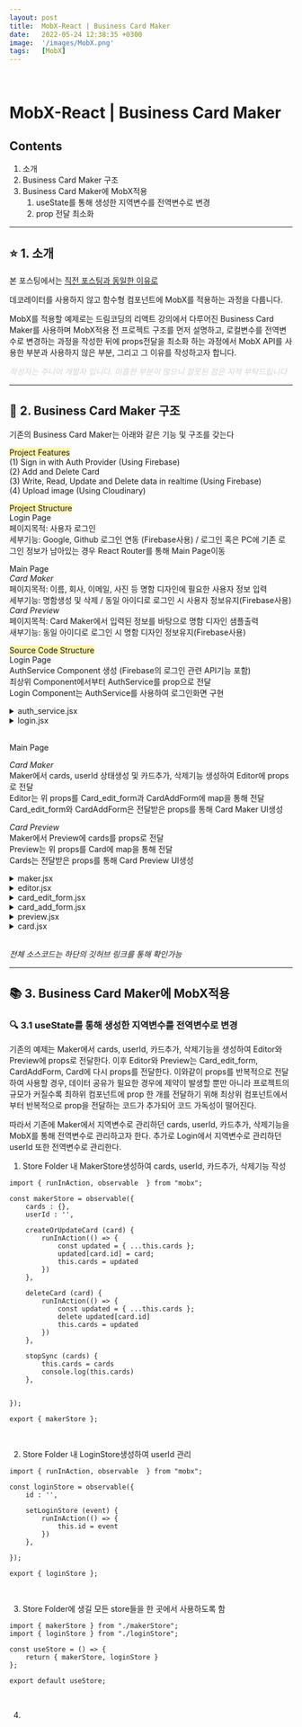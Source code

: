 ```yaml
---
layout: post
title:  MobX-React | Business Card Maker
date:   2022-05-24 12:38:35 +0300
image:  '/images/MobX.png'
tags:   [MobX]
---
```

<br/>

# MobX-React | Business Card Maker<br/>
## Contents <br/>
1. 소개<br/>
2. Business Card Maker 구조<br/>
3. Business Card Maker에 MobX적용<br/>
    1. useState를 통해 생성한 지역변수를 전역변수로 변경<br/>
    2. prop 전달 최소화<br/>

___

## :star: 1. 소개<br/>
본 포스팅에서는 [직전 포스팅과 동일한 이유로](https://hongdaye71.github.io/blog/mobx-youtubeclone)   

데코레이터를 사용하지 않고 함수형 컴포넌트에 MobX를 적용하는 과정을 다룹니다. <br/>

MobX를 적용할 예제로는 드림코딩의 리액트 강의에서 다루어진 Business Card Maker를 사용하며 MobX적용 전 프로젝트 구조를 먼저 설명하고, 로컬변수를 전역변수로 변경하는 과정을 작성한 뒤에 props전달을 최소화 하는 과정에서 MobX API를 사용한 부분과 사용하지 않은 부분, 그리고 그 이유를 작성하고자 합니다.

<span style="color:#D3D3D3">*작성자는 주니어 개발자 입니다. 미흡한 부분이 많으니 잘못된 점은 지적 부탁드립니다*</span>

___

## :card_index: 2. Business Card Maker 구조<br/>
기존의 Business Card Maker는 아래와 같은 기능 및 구조를 갖는다<br/>

<span style='background-color:#fff5b1'>Project Features</span> <br/>
(1) Sign in with Auth Provider (Using Firebase)<br/>
(2) Add and Delete Card<br/>
(3) Write, Read, Update and Delete data in realtime (Using Firebase)<br/>
(4) Upload image (Using Cloudinary)<br/>

<span style='background-color:#fff5b1'>Project Structure</span> <br/>
<span style='background-color:#f6f8fa'>Login Page</span><br/>
  페이지목적: 사용자 로그인<br/>
  세부기능: Google, Github 로그인 연동 (Firebase사용) / 로그인 혹은 PC에 기존 로그인 정보가 남아있는 경우 React Router를 통해 Main Page이동<br/>

<span style='background-color:#f6f8fa'>Main Page</span><br/>
  *Card Maker*<br/>
  페이지목적: 이름, 회사, 이메일, 사진 등 명함 디자인에 필요한 사용자 정보 입력<br/>
  세부기능: 명함생성 및 삭제 / 동일 아이디로 로그인 시 사용자 정보유지(Firebase사용)<br/>
  *Card Preview*<br/>
  페이지목적: Card Maker에서 입력된 정보를 바탕으로 명함 디자인 샘플출력<br/>
  새부기능: 동일 아이디로 로그인 시 명함 디자인 정보유지(Firebase사용)<br/>

<span style='background-color:#fff5b1'>Source Code Structure</span> <br/>
<span style='background-color:#f6f8fa'>Login Page</span><br/>
AuthService Component 생성 (Firebase의 로그인 관련 API기능 포함)<br/>
최상위 Component에서부터 AuthService를 prop으로 전달<br/>
Login Component는 AuthService를 사용하여 로그인화면 구현<br/>

<details>
<summary>auth_service.jsx</summary>
<div markdown="1">

```
import firebase from 'firebase';
import firebaseApp from './firebase'

class AuthService {
    login(providerName) {
        const authProvider = new firebase.auth[`${providerName}AuthProvider`]();
        return firebaseApp.auth().signInWithPopup(authProvider);
    }

    logout() {
        firebase.auth().signOut();
    }

    onAuthChange(onUserChanged) {
        firebase.auth().onAuthStateChanged(user => {
            onUserChanged(user);
        })
    }
}

export default AuthService
```
</div>
</details>

<details>
<summary>login.jsx</summary>
<div markdown="1">

```
import React, { useEffect } from 'react';
import Footer from '../footer/footer';
import Header from '../header/header';
import styles from './login.module.css';
import { useNavigate } from 'react-router-dom';

const Login = ({ authService }) => {
  const navigate = useNavigate();
  const goToMaker = (userId) => {
    navigate(
      '/maker', 
      { state: {id: userId} });
  }

  //사용자 정보변경이 발생하거나, 기존 로그인 정보가 남아있는 경우 MainPage이동 (사용자 아이디 전달)
  useEffect(() => {
    authService.onAuthChange(
      user => {user && goToMaker(user.id) 
    })
  })

  //로그인 시 MainPage이동 (사용자 아이디 전달)
  const onLogin = event => {
    authService 
      .login(event.currentTarget.textContent) 
      .then(data => goToMaker(data.user.uid));
  };

  return (
    <section className={styles.login}>
      <Header />
      <section>
        <h1>Login</h1>
        <ul className={styles.list}>
          <li className={styles.item}>
            <button className={styles.button} onClick={onLogin}>Google</button>
          </li>
          <li className={styles.item}>
            <button className={styles.button} onClick={onLogin}>
              Github
            </button>
          </li>
        </ul>
      </section>
      <Footer />
    </section>
  );
};

export default Login;
```
</div>
</details>

<br/>

<span style='background-color:#f6f8fa'>Main Page<span>

*Card Maker*<br/>
Maker에서 cards, userId 상태생성 및 카드추가, 삭제기능 생성하여 Editor에 props로 전달<br/>
Editor는 위 props를 Card_edit_form과 CardAddForm에 map을 통해 전달<br/>
Card_edit_form와 CardAddForm은 전달받은 props를 통해 Card Maker UI생성<br/>

*Card Preview*<br/>
Maker에서 Preview에 cards를 props로 전달<br/>
Preview는 위 props를 Card에 map을 통해 전달<br/>
Cards는 전달받은 props를 통해 Card Preview UI생성<br/>

<details>
<summary>maker.jsx</summary>
<div markdown="1">

```
import { useState } from 'react';
import Header from '../header/header'
import Footer from '../footer/footer'
import React, { useEffect } from 'react';
import styles from './maker.module.css';
import { useNavigate, useLocation } from 'react-router-dom';
import Editor from '../editor/editor';
import Preview from '../preview/preview';

const Maker = ({ FileInput, authService, cardRepository }) => {
    const location = useLocation();
    const [cards, setCards] = useState({});
    const [userId, setUserId] = useState(location.state.id);

    const navigate = useNavigate();

    const onLogout = () => {
        authService.logout();
    };

    //사용자 아이디 변경시 마다 DB정보 업데이트
    useEffect(() => {
        if(!userId) {
            return;
        }
        const stopSync = cardRepository.syncCards(userId, cards => {
            setCards(cards);
        })
        return () => stopSync();
    }, [userId]);

    //로그인 구현
    useEffect(() => {
        authService.onAuthChange(user => {
            if(user) {

            } else {
                navigate('/');
            }
        });
    });

    //카드생성
    const createOrUpdateCard = card => {
        setCards(cards => {
            const updated = { ...cards };
            updated[card.id] = card; 
            return updated; 
            });
        cardRepository.saveCard(userId, card); 
    }

    //카드삭제
    const deleteCard = card => {
        setCards(cards => {
            const updated = { ...cards };
            delete updated[card.id] 
            return updated; 
            });
        cardRepository.removeCard(userId, card);
    }

    return(
        <section className={styles.maker}>
            <Header onLogout={onLogout}/>
            <div className={styles.container}>
                <Editor 
                    FileInput={FileInput}
                    cards={cards} 
                    addCard={createOrUpdateCard} 
                    updateCard={createOrUpdateCard} 
                    deleteCard={deleteCard}/>
                <Preview cards={cards}/>
            </div>
            <Footer />
        </section>
    )
}

export default Maker;
```
</div>
</details>

<details>
<summary>editor.jsx</summary>
<div markdown="1">

```
import React from 'react';
import CardAddForm from '../card_add_form/card_add_form';
import Card_edit_form from '../card_edit_form/card_edit_form';
import styles from './editor.module.css'

const Editor = ({ FileInput, cards, addCard, updateCard, deleteCard }) => 
    <section className={styles.editor}>
        <h1 className={styles.title}>Card Maker</h1>
        {Object.keys(cards).map(key => (
            <Card_edit_form 
            key={key} 
            FileInput={FileInput}
            card={cards[key]} 
            updateCard={updateCard} 
            deleteCard={deleteCard}/>
        ))}
        <CardAddForm FileInput={FileInput} onAdd={addCard}/>
    </section>

export default Editor;
```
</div>
</details>

<details>
<summary>card_edit_form.jsx</summary>
<div markdown="1">

```
import React, { useRef } from 'react';
import Button from '../button/button';
import styles from './card_edit_form.module.css'

const Card_edit_form = ({ FileInput, card, updateCard, deleteCard }) => {
    const nameRef = useRef();
    const companyRef = useRef();
    const themeRef = useRef();
    const titleRef = useRef();
    const emailRef = useRef();
    const messageRef = useRef();

    const {
        name,
        company,
        theme,
        title,
        email,
        message,
        fileName,
    } = card;
    
    const onFileChange = file => {
        updateCard({
            ...card,
            fileName: file.name,
            fileURL: file.url,
        })
    }
    
    const onChange = (event) => {
        if (event.currentTarget == null) {
            return;
        }
        event.preventDefault();
        updateCard({ 
            ...card, /
            [event.currentTarget.name]: event.currentTarget.value,})}

    const onSubmit = (event) => {deleteCard(card);}

    return (
        <form className={styles.form}>
            <input className={styles.input} type="text" name="name" ref={nameRef} value={name} onChange={onChange}/>
            <input className={styles.input} type="text" name="company" ref={companyRef} value={company} onChange={onChange}/>
            <select className={styles.select} name="theme" ref={themeRef} value={theme} onChange={onChange}>
                <option value="light">light</option>
                <option value="dark">dark</option>
                <option value="colorful">colorful</option>
            </select>
            <input className={styles.input} type="text" name="title" ref={titleRef} value={title} onChange={onChange}/>
            <input className={styles.input} type="text" name="email" ref={emailRef} value={email} onChange={onChange}/>
            <textarea className={styles.textarea} name="message" ref={messageRef} value={message} onChange={onChange}></textarea>
            <div className={styles.fileInput}>
                <FileInput name={fileName} onFileChange={onFileChange}/>
            </div>
            <Button name='Delete' onClick={onSubmit} />
        </form>
    );
};

export default Card_edit_form;

```
</div>
</details>

<details>
<summary>card_add_form.jsx</summary>
<div markdown="1">

```
import React, { useRef, useState } from 'react';
import Button from '../button/button';
import styles from './card_add_form.module.css'

const CardAddForm = ({ FileInput, onAdd }) => {
    const formRef = useRef();
    const nameRef = useRef();
    const companyRef = useRef();
    const themeRef = useRef();
    const titleRef = useRef();
    const emailRef = useRef();
    const messageRef = useRef();
    const [file, setFile] = useState({ fileName: null, fileURL: null });

    const onFileChange = file => {
        setFile({
            fileName: file.name,
            fileURL: file.url,
        });
    }

    const onSubmit = (event) => {
        event.preventDefault();
        const card = {
            id: Date.now(),
            name : nameRef.current.value || '',
            company : companyRef.current.value || '',
            theme : themeRef.current.value,
            title : titleRef.current.value || '',
            email : emailRef.current.value || '',
            message : messageRef.current.value || '',
            fileName: file.fileName || '',
            fileURL: file.fileURL || '',
        };
        formRef.current.reset(); 
        setFile({ fileName: null, fileURL: null })
        onAdd(card);
    }

    return (
        <form ref={formRef} className={styles.form}>
            <input ref={nameRef} className={styles.input} type="text" name="name" placeholder="Name" />
            <input ref={companyRef} className={styles.input} type="text" name="company" placeholder="Company" />
            <select  ref={themeRef} className={styles.select} name="theme" placeholder="Theme">
                <option placeholder="light">light</option>
                <option placeholder="dark">dark</option>
                <option placeholder="colorful">colorful</option>
            </select>
            <input ref={titleRef} className={styles.input} type="text" name="title" placeholder="Title" />
            <input ref={emailRef} className={styles.input} type="text" name="email" placeholder="Email" />
            <textarea ref={messageRef} className={styles.textarea} name="message" placeholder="Message"></textarea>
            <div className={styles.fileInput}>
                <FileInput name={file.fileName} onFileChange={onFileChange}/>
            </div>
            <Button name='Add' onClick={onSubmit} />
        </form>
    );
};

export default CardAddForm;
```
</div>
</details>


<details>
<summary>preview.jsx</summary>
<div markdown="1">

```
import React from 'react';
import styles from './preview.module.css';
import Card from '../card/card';

const Preview = ({ cards }) => 
    <section className={styles.preview}>
        <h1 className={styles.title}>Card Preview</h1>
        <ul className={styles.cards}>
            {Object.keys(cards).map(key => (
                <Card             
                key={key} 
                card={cards[key]}  />
            ))}
        </ul>
    </section>

export default Preview;
```
</div>
</details>

<details>
<summary>card.jsx</summary>
<div markdown="1">

```
import React from 'react';
import styles from './card.module.css'

const DEFAULT_IMAGE = '/images/default_logo.png'

const Card = ({ card }) => {
    const {name, company, title, email, message, theme, fileName, fileURL} = card;
    const url = fileURL || DEFAULT_IMAGE; //fileURL이 없다면 DEFAULT_IMAGE사용

    return(
        <li className={`${styles.card} ${getStyles(theme)}`}>
            <img className={styles.avatar} src={url} alt="profile photo" />
            <div className={styles.info}>
                <h1 className={styles.name}>{name}</h1>
                <p className={styles.company}>{company}</p>
                <p className={styles.title}>{title}</p>
                <p className={styles.email}>{email}</p>
                <p className={styles.message}>{message}</p>
            </div>
        </li>
    );
};

function getStyles(theme) {
    switch (theme) {
        case 'dark':
            return styles.dark;
        case 'light':
            return styles.light;
        case 'colorful':
            return styles.colorful;
        default:
            throw new Error(`unkown theme: ${theme}`);
    }
}

export default Card;
```
</div>
</details>

<br/>

*전체 소스코드는 하단의 깃허브 링크를 통해 확인가능*

___

## :books: 3. Business Card Maker에 MobX적용
### :mag: 3.1 useState를 통해 생성한 지역변수를 전역변수로 변경<br/>
기존의 예제는 Maker에서 cards, userId, 카드추가, 삭제기능을 생성하여 Editor와 Preview에 props로 전달한다. 이후 Editor와 Preview는 Card_edit_form, CardAddForm, Card에 다시 props를 전달한다. 이와같이 props를 반복적으로 전달하여 사용할 경우, 데이터 공유가 필요한 경우에 제약이 발생할 뿐만 아니라 프로젝트의 규모가 커질수록 최하위 컴포넌트에 prop 한 개를 전달하기 위해 최상위 컴포넌트에서 부터 반복적으로 prop을 전달하는 코드가 추가되어 코드 가독성이 떨어진다.

따라서 기존에 Maker에서 지역변수로 관리하던 cards, userId, 카드추가, 삭제기능을 MobX를 통해 전역변수로 관리하고자 한다. 추가로 Login에서 지역변수로 관리하던 userId 또한 전역변수로 관리한다.

1. Store Folder 내 MakerStore생성하여 cards, userId, 카드추가, 삭제기능 작성

```
import { runInAction, observable  } from "mobx";

const makerStore = observable({
    cards : {}, 
    userId : '',

    createOrUpdateCard (card) {
        runInAction(() => {
            const updated = { ...this.cards };
            updated[card.id] = card; 
            this.cards = updated
        })
    },

    deleteCard (card) {
        runInAction(() => {
            const updated = { ...this.cards };
            delete updated[card.id] 
            this.cards = updated
        })
    },
    
    stopSync (cards) {
        this.cards = cards
        console.log(this.cards)
    },

    
});

export { makerStore };
```

<br/>

2. Store Folder 내 LoginStore생성하여 userId 관리
```
import { runInAction, observable  } from "mobx";

const loginStore = observable({
    id : '',
    
    setLoginStore (event) {
        runInAction(() => {
            this.id = event
        })
    },

});

export { loginStore };
```

<br/>

3. Store Folder에 생길 모든 store들을 한 곳에서 사용하도록 함

```
import { makerStore } from "./makerStore";
import { loginStore } from "./loginStore";

const useStore = () => {
    return { makerStore, loginStore }
};

export default useStore;
```

<br/>

4. 
